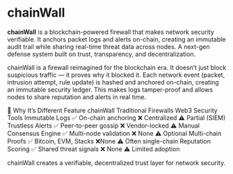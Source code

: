 # chainWall
**chainWall** is a blockchain-powered firewall that makes network security verifiable. It anchors packet logs and alerts on-chain, creating an immutable audit trail while sharing real-time threat data across nodes. A next-gen defense system built on trust, transparency, and decentralization.

chainWall is a firewall reimagined for the blockchain era.
It doesn’t just block suspicious traffic — it proves why it blocked it.
Each network event (packet, intrusion attempt, rule update) is hashed and anchored on-chain, creating an immutable security ledger.
This makes logs tamper-proof and allows nodes to share reputation and alerts in real time.

🚀 Why It’s Different
Feature	                  chainWall	          Traditional Firewalls	    Web3 Security Tools
Immutable Logs	    ✅ On-chain anchoring	         ❌ Centralized	         ⚠️ Partial (SIEM)
Trustless Alerts	  ✅ Peer-to-peer gossip	       ❌ Vendor-locked	       ⚠️ Manual
Consensus Engine	  ✅ Multi-node validation	     ❌ None	               ⚠️ Optional
Multi-chain Proofs	✅ Bitcoin, EVM, Stacks	       ❌None	                 ⚠️ Often single-chain
Reputation Scoring	✅ Shared threat signals	     ❌	None                 ⚠️ Limited adoption

chainWall creates a verifiable, decentralized trust layer for network security.
